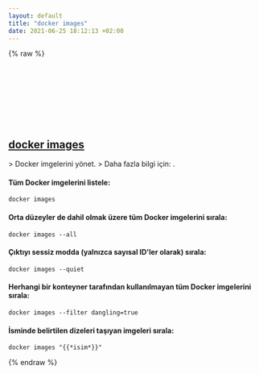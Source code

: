 ```yaml
---
layout: default
title: "docker images"
date: 2021-06-25 18:12:13 +02:00
---
```

{% raw %}
<h2 id="docker-images">
  <a href="/tr/common/docker-images.html">docker images</a> <a href="#docker-images"><svg class="icon">
    <use href="/assets/images/unicode_sprite.svg#link" />
  </svg></a>
</h2>
> Docker imgelerini yönet.
> Daha fazla bilgi için: <https://docs.docker.com/engine/reference/commandline/images/>.

#### Tüm Docker imgelerini listele:
```shell
docker images
```
#### Orta düzeyler de dahil olmak üzere tüm Docker imgelerini sırala:
```shell
docker images --all
```
#### Çıktıyı sessiz modda (yalnızca sayısal ID'ler olarak) sırala:
```shell
docker images --quiet
```
#### Herhangi bir konteyner tarafından kullanılmayan tüm Docker imgelerini sırala:
```shell
docker images --filter dangling=true
```
#### İsminde belirtilen dizeleri taşıyan imgeleri sırala:
```shell
docker images "{{*isim*}}"
```
{% endraw %}